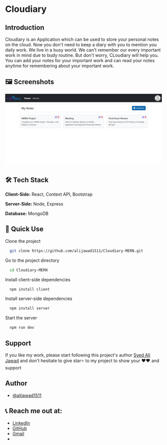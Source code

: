 # Cloudiary

## Introduction

Cloudiary is an Application which can be used to store your personal notes on the cloud. Now you don't need to keep a diary with you to mention you daily work. We live in a busy world. We can't remember our every important work in mind due to budy routine. But don't worry, CLoudiary will help you. You can add your notes for your important work and can read your notes anytime for remembering about your important work.

## 🖼️ Screenshots

<img src="https://github.com/alijawad1511/Cloudiary-MERN/blob/master/client/src/images/Screenshot.jpg" width="900" />


## 🛠️ Tech Stack

**Client-Side:** React, Context API, Bootstrap

**Server-Side:** Node, Express

**Database:** MongoDB


## 📝 Quick Use

Clone the project

```bash
  git clone https://github.com/alijawad1511/Cloudiary-MERN.git
```

Go to the project directory

```bash
  cd Cloudiary-MERN
```

Install client-side dependencies

```bash
  npm install client
```

Install server-side dependencies

```bash
  npm install server
```

Start the server

```bash
  npm run dev
```


## Support

If you like my work, please start following this project's author [Syed Ali Jawad](https://github.com/alijawad1511) and don't hesitate to give star⭐ to my project to show your ❤️❤️ and support

## Author
- [@alijawad1511](https://github.com/alijawad1511)

## 📞 Reach me out at:

- [LinkedIn](https://www.linkedin.com/in/alijawad1511)
- [GitHub](https://github.com/alijawad1511)
- [Gmail](mailto:jawad.bukhari1511@gmail.com)
- 
